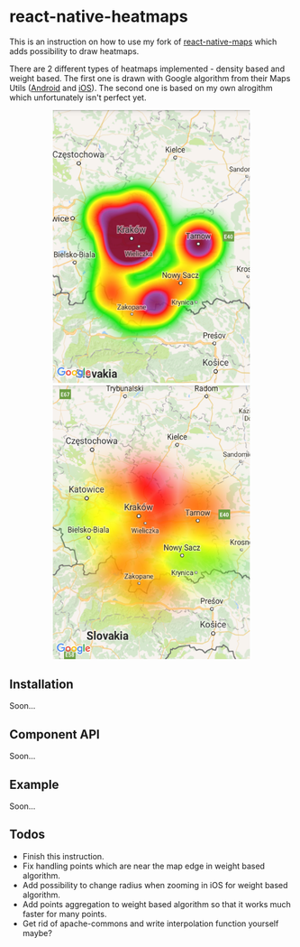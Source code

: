 # react-native-heatmaps

This is an instruction on how to use my fork of [react-native-maps](https://github.com/react-community/react-native-maps) which adds possibility to draw heatmaps.

There are 2 different types of heatmaps implemented - density based and weight based. The first one is drawn with Google algorithm from their Maps Utils ([Android](https://developers.google.com/maps/documentation/android-api/utility/heatmap) and [iOS](https://developers.google.com/maps/documentation/ios-sdk/utility/heatmap)). The second one is based on my own alrogithm which unfortunately isn't perfect yet.

<p align="center">
  <img src="heatmap1.png" width="350"/>
  <img src="heatmap2.png" width="350"/>
</p>


## Installation
Soon...

## Component API
Soon...

## Example
Soon...

## Todos
* Finish this instruction.
* Fix handling points which are near the map edge in weight based algorithm.
* Add possibility to change radius when zooming in iOS for weight based algorithm.
* Add points aggregation to weight based algorithm so that it works much faster for many points.
* Get rid of apache-commons and write interpolation function yourself maybe?
